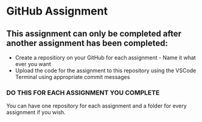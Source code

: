 # GitHub Assignment

## This assignment can only be completed after another assignment has been completed:

* Create a repositiory on your GitHub for each assignment - Name it what ever you want
* Upload the code for the assignment to this repository using the VSCode Terminal using appropriate commit messages

### DO THIS FOR EACH ASSIGNMENT YOU COMPLETE

You can have one repository for each assignment and a folder for every assignment if you wish.
